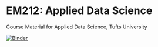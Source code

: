 # EM212: Applied Data Science

Course Material for Applied Data Science, Tufts University

[![Binder](https://mybinder.org/badge_logo.svg)](https://mybinder.org/v2/gh/em212/applied_ds/master)	
